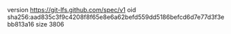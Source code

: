 version https://git-lfs.github.com/spec/v1
oid sha256:aad835c3f9c4208f8f65e8e6a62befd559dd5186befcd6d7e77d3f3ebb813a16
size 3806
